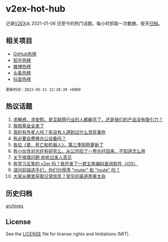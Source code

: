 # v2ex-hot-hub

 记录[V2EX](https://www.v2ex.com/)从 2021-01-06 日至今的热门话题。每小时抓取一次数据，按天[归档](archives)。
 
 ## 相关项目

- [GitHub热榜](https://github.com/lonnyzhang423/github-hot-hub)
- [知乎热榜](https://github.com/lonnyzhang423/zhihu-hot-hub)
- [微博热榜](https://github.com/lonnyzhang423/weibo-hot-hub)
- [头条热榜](https://github.com/lonnyzhang423/toutiao-hot-hub)
- [抖音热榜](https://github.com/lonnyzhang423/douyin-hot-hub)


 `更新时间：2022-05-21 12:10:39 +0800`

## 热议话题

1. [求解惑，求安慰。是互联网行业的人都躺平了，还是我们的产品没有吸引力？](https://www.v2ex.com/t/854154)
1. [我把基金全卖了](https://www.v2ex.com/t/854206)
1. [真的有外星人吗？有没有人遇到过什么灵异事件](https://www.v2ex.com/t/854161)
1. [有必要自费换办公设备吗？](https://www.v2ex.com/t/854244)
1. [各位《爱，死亡和机器人》，第三季刚刚更新了](https://www.v2ex.com/t/854193)
1. [有小伙伴对光纤有研究么，从公司捡了一卷光纤回来，不知道怎么用](https://www.v2ex.com/t/854221)
1. [关于择偶问题 听听过来人意见](https://www.v2ex.com/t/854300)
1. [有学习五笔的 v2er 吗？我开发了一款五笔编码查询软件（iOS）](https://www.v2ex.com/t/854173)
1. [请问前端选手们，你们分得清 "router" 和 "route" 吗？](https://www.v2ex.com/t/854292)
1. [大家从哪里获取日常信息？常见的渠道质量太杂](https://www.v2ex.com/t/854160)

## 历史归档

[archives](archives)

## License

See the [LICENSE](LICENSE) file for license rights and limitations (MIT).
